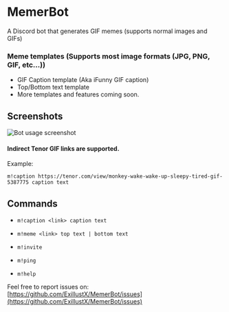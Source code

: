 # MemerBot
A Discord bot that generates GIF memes (supports normal images and GIFs)

### Meme templates (Supports most image formats (JPG, PNG, GIF, etc...))
- GIF Caption template (Aka iFunny GIF caption)
- Top/Bottom text template
- More templates and features coming soon.

## Screenshots
![Bot usage screenshot](https://i.imgur.com/2a9g0WE.gif)

#### Indirect Tenor GIF links are supported.
Example:

`m!caption https://tenor.com/view/monkey-wake-wake-up-sleepy-tired-gif-5387775 caption text`

## Commands
- `m!caption <link> caption text`

- `m!meme <link> top text | bottom text`

- `m!invite`

- `m!ping`

- `m!help`

Feel free to report issues on: [https://github.com/ExillustX/MemerBot/issues](https://github.com/ExillustX/MemerBot/issues)
